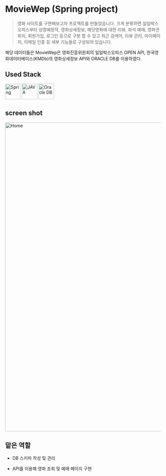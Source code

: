 # MovieWep (Spring project)
> 영화 사이트를 구현해보고자 프로젝트를 만들었습니다. 크게 분류하면 일일박스오피스부터 상영예정작, 영화상세정보, 해당영화에 대한 리뷰, 좌석 예매, 영화관 위치, 회원가입, 로그인 등으로 구분 할 수 있고 최근 검색어, 리뷰 관리, 마이페이지, 이메일 인증 등 세부 기능들로 구성되어 있습니다.

해당 데이터들은 MovieWep은 영화진흥위원회의 일일박스오피스 OPEN API, 한국영화데이터베이스(KMDb)의 영화상세정보 API와 ORACLE DB를 이용하였다.

## Used Stack
<img src="https://user-images.githubusercontent.com/57824259/92557660-ad596a80-f2a7-11ea-92dd-10a08b9d2d88.png" alt="Spring" width="50" height="50"/> <img src="https://user-images.githubusercontent.com/57824259/92557770-e8f43480-f2a7-11ea-89ec-0f028d0d3399.png" alt="JAVA" width="50" height="50"/>
<img src="https://user-images.githubusercontent.com/57824259/92557439-2dcb9b80-f2a7-11ea-9a71-849869c20c78.png" alt="Oracle DB" width="50" height="50"/>

## screen shot
<div>
  <img class="Home" width="1000" alt="Home" title="movieHome"
       src="https://user-images.githubusercontent.com/57824259/84159610-39d96e80-aaa8-11ea-88fe-e8d4618566d3.PNG">
</div>


## 맡은 역할 

- DB 스키마 작성 및 관리

- API를 이용해 영화 조회 및 예매 페이지 구현 

